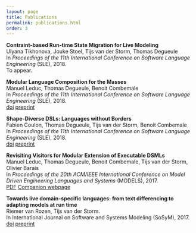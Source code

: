 ```yaml
---
layout: page
title: Publications
permalink: publications.html
order: 3
---
```


**Contraint-based Run-time State Migration for Live Modeling**  
Ulyana Tikhonova, Jouke Stoel, Tijs van der Storm, Thomas Degueule  
In *Proceedings of the 11th International Conference on Software Language Engineering* (SLE), 2018.  
To appear.

**Modular Language Composition for the Masses**  
Manuel Leduc, Thomas Degueule, Benoit Combemale  
In *Proceedings of the 11th International Conference on Software Language Engineering* (SLE), 2018.  
[doi](https://dx.doi.org/10.1145/3276604.3276622) [preprint](https://hal.inria.fr/hal-01890446)

**Shape-Diverse DSLs: Languages without Borders**  
Fabien Coulon, Thomas Degueule, Tijs van der Storm, Benoit Combemale  
In *Proceedings of the 11th International Conference on Software Language Engineering* (SLE), 2018.  
[doi](https://dx.doi.org/10.1145/3276604.3276623) [preprint](https://hal.archives-ouvertes.fr/hal-01889155v1)

**Revisiting Visitors for Modular Extension of Executable DSMLs**  
Manuel Leduc, Thomas Degueule, Benoit Combemale, Tijs van der Storm, Olivier Barais  
In *Proceedings of the 20th ACM/IEEE International Conference on Model Driven Engineering Languages and Systems* (MODELS), 2017.  
[PDF](https://hal.inria.fr/hal-01568169) [Companion webpage](http://gemoc.org/ale/revisitors/)

**Towards live domain-specific languages: from text differencing to adapting models at run time**  
Riemer van Rozen, Tijs van der Storm.  
In International Journal on Software and Systems Modeling (SoSyM), 2017.  
[doi](https://doi.org/10.1007/s10270-017-0608-7) [preprint](http://www.cwi.nl/~storm/publications/vRozenvdStorm2017_sosym_v3.pdf)
